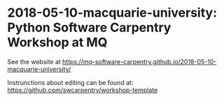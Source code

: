 # 2018-05-10-macquarie-university: Python Software Carpentry Workshop at MQ
See the website at https://mq-software-carpentry.github.io/2018-05-10-macquarie-university/

Instrunctions about editing can be found at: https://github.com/swcarpentry/workshop-template
